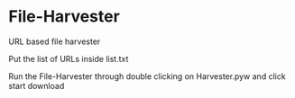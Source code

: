 # File-Harvester
URL based file harvester


Put the list of URLs inside list.txt 

Run the File-Harvester through double clicking on Harvester.pyw and click start download

